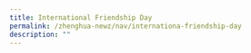 ```yaml
---
title: International Friendship Day
permalink: /zhenghua-newz/nav/internationa-friendship-day
description: ""
---
```

